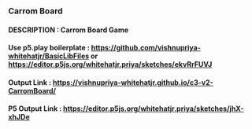 ### Carrom Board
#### DESCRIPTION : Carrom Board Game

#### Use p5.play boilerplate : https://github.com/vishnupriya-whitehatjr/BasicLibFiles or https://editor.p5js.org/whitehatjr.priya/sketches/ekvRrFUVJ

#### Output Link : https://vishnupriya-whitehatjr.github.io/c3-v2-CarromBoard/
#### P5 Output Link : https://editor.p5js.org/whitehatjr.priya/sketches/jhX-xhJDe
